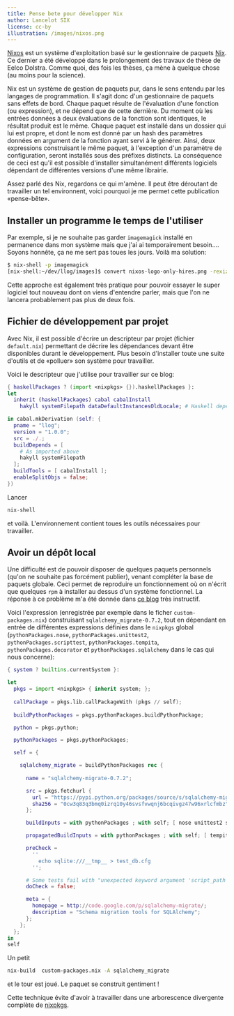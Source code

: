 ```yaml
---
title: Pense bete pour développer Nix
author: Lancelot SIX
license: cc-by
illustration: /images/nixos.png
---
```

[Nixos](http://nixos.org) est un système d'exploitation basé sur le gestionnaire de paquets [Nix](http://nixos.org/nix). Ce dernier a été développé dans le prolongement des travaux de thèse de Eelco Dolstra. Comme quoi, des fois les thèses, ça mène à quelque chose (au moins pour la science).

<!--more-->

Nix est un système de gestion de paquets pur, dans le sens entendu par les langages de programmation. Il s'agit donc d'un gestionnaire de paquets sans effets de bord. Chaque paquet résulte de l'évaluation d'une fonction (ou expression), et ne dépend que de cette dernière. Du moment où les entrées données à deux évaluations de la fonction sont identiques, le résultat produit est le même. Chaque paquet est installé dans un dossier qui lui est propre, et dont le nom est donné par un hash des paramètres données en argument de la fonction ayant servi à le générer. Ainsi, deux expressions construisant le même paquet, à l'exception d'un paramètre de configuration, seront installés sous des préfixes distincts. La conséquence de ceci est qu'il est possible d'installer simultanément différents logiciels dépendant de différentes versions d'une même librairie.

Assez parlé des Nix, regardons ce qui m'amène. Il peut être déroutant de travailler un tel environnent, voici pourquoi je me permet cette publication «pense-bête».

## Installer un programme le temps de l'utiliser

Par exemple, si je ne souhaite pas garder `imagemagick` installé en permanence dans mon système mais que j'ai ai temporairement besoin.... Soyons honnête, ça ne me sert pas toues les jours. Voilà ma solution:

```bash
$ nix-shell -p imagemagick
[nix-shell:~/dev/llog/images]$ convert nixos-logo-only-hires.png -rexize 64x64 nixos.png
```

Cette approche est également très pratique pour pouvoir essayer le super logiciel tout nouveau dont on viens d'entendre parler, mais que l'on ne lancera probablement pas plus de deux fois.

## Fichier de développement par projet

Avec Nix, il est possible d'écrire un descripteur par projet (fichier `default.nix`) permettant de décrire les dépendances devant être disponibles durant le développement. Plus besoin d'installer toute une suite d'outils et de «polluer» son système pour travailler.

Voici le descripteur que j'utilise pour travailler sur ce blog:

```nix
{ haskellPackages ? (import <nixpkgs> {}).haskellPackages }:
let
  inherit (haskellPackages) cabal cabalInstall
    hakyll systemFilepath dataDefaultInstancesOldLocale; # Haskell dependencies here

in cabal.mkDerivation (self: {
  pname = "llog";
  version = "1.0.0";
  src = ./.;
  buildDepends = [
    # As imported above
    hakyll systemFilepath
  ];
  buildTools = [ cabalInstall ];
  enableSplitObjs = false;
})

```

Lancer

```nix
nix-shell
```

et voilà. L'environnement contient toues les outils nécessaires pour travailler.

## Avoir un dépôt local

Une difficulté est de pouvoir disposer de quelques paquets personnels (qu'on ne souhaite pas forcément publier), venant compléter la base de paquets globale. Ceci permet de reproduire un fonctionnement où on n'écrit que quelques `rpm` à installer au dessus d'un système fonctionnel. La réponse à ce problème m'a été donnée dans [ce blog](http://sandervanderburg.blogspot.fr/2014/07/managing-private-nix-packages-outside.html) très instructif.

Voici l'expression (enregistrée par exemple dans le ficher `custom-packages.nix`) construisant `sqlalchemy_migrate-0.7.2`, tout en dépendant en entrée de différentes expressions définies dans le `nixpkgs` global (`pythonPackages.nose`, `pythonPackages.unittest2`, `pythonPackages.scripttest`, `pythonPackages.tempita`, `pythonPackages.decorator` et  `pythonPackages.sqlalchemy` dans le cas qui nous concerne):

```nix
{ system ? builtins.currentSystem }:

let
  pkgs = import <nixpkgs> { inherit system; };
  
  callPackage = pkgs.lib.callPackageWith (pkgs // self);
 
  buildPythonPackages = pkgs.pythonPackages.buildPythonPackage;

  python = pkgs.python;

  pythonPackages = pkgs.pythonPackages;

  self = {

    sqlalchemy_migrate = buildPythonPackages rec {
      
      name = "sqlalchemy-migrate-0.7.2";

      src = pkgs.fetchurl {
        url = "https://pypi.python.org/packages/source/s/sqlalchemy-migrate/${name}.tar.gz";
        sha256 = "0cw3q83q3bmq0izrq10y46svsfvwqnj6bcqivgz47w96xrlcfmbz";
      };

      buildInputs = with pythonPackages ; with self; [ nose unittest2 scripttest ];

      propagatedBuildInputs = with pythonPackages ; with self; [ tempita decorator sqlalchemy ];

      preCheck =
        ''
          echo sqlite:///__tmp__ > test_db.cfg
        '';

      # Some tests fail with "unexpected keyword argument 'script_path'".
      doCheck = false;

      meta = {
        homepage = http://code.google.com/p/sqlalchemy-migrate/;
        description = "Schema migration tools for SQLAlchemy";
      };
    };
  };
in
self
```

Un petit

```bash
nix-build  custom-packages.nix -A sqlalchemy_migrate
```

et le tour est joué. Le paquet se construit gentiment !

Cette technique évite d'avoir à travailler dans une arborescence divergente complète de [nixpkgs](https://github.com/NixOS/nixpkgs).
